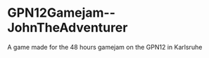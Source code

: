 GPN12Gamejam--JohnTheAdventurer
===============================

A game made for the 48 hours gamejam on the GPN12 in Karlsruhe